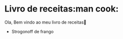 # Livro de receitas:man cook:

Ola, Bem vindo ao meu livro de receitas:wave:
 - Strogonoff de frango
